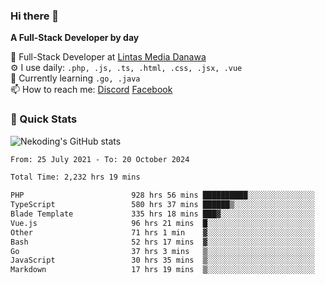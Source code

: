 ### Hi there 👋

**A Full-Stack Developer by day**

🔭 Full-Stack Developer at [Lintas Media Danawa](https://www.lintasmediadanawa.com/)  
⚙️ I use daily: `.php, .js, .ts, .html, .css, .jsx, .vue`  
🌱 Currently learning `.go, .java`  
📫 How to reach me: [Discord](https://discordapp.com/users/984448732999327766)  [Facebook](https://fb.me/tyvandi)  

### 🚀 Quick Stats  

![Nekoding's GitHub stats](https://github-readme-stats.vercel.app/api?username=nekoding&show_icons=true)

<!--START_SECTION:waka-->

```txt
From: 25 July 2021 - To: 20 October 2024

Total Time: 2,232 hrs 19 mins

PHP                        928 hrs 56 mins ██████████░░░░░░░░░░░░░░░   40.33 %
TypeScript                 580 hrs 37 mins ██████▒░░░░░░░░░░░░░░░░░░   25.21 %
Blade Template             335 hrs 18 mins ███▓░░░░░░░░░░░░░░░░░░░░░   14.56 %
Vue.js                     96 hrs 21 mins  █░░░░░░░░░░░░░░░░░░░░░░░░   04.18 %
Other                      71 hrs 1 min    ▓░░░░░░░░░░░░░░░░░░░░░░░░   03.08 %
Bash                       52 hrs 17 mins  ▓░░░░░░░░░░░░░░░░░░░░░░░░   02.27 %
Go                         37 hrs 3 mins   ▒░░░░░░░░░░░░░░░░░░░░░░░░   01.61 %
JavaScript                 30 hrs 35 mins  ▒░░░░░░░░░░░░░░░░░░░░░░░░   01.33 %
Markdown                   17 hrs 19 mins  ▒░░░░░░░░░░░░░░░░░░░░░░░░   00.75 %
```

<!--END_SECTION:waka-->

<!--
**nekoding/nekoding** is a ✨ _special_ ✨ repository because its `README.md` (this file) appears on your GitHub profile.

Here are some ideas to get you started:

- 🔭 I’m currently working on ...
- 🌱 I’m currently learning ...
- 👯 I’m looking to collaborate on ...
- 🤔 I’m looking for help with ...
- 💬 Ask me about ...
- 📫 How to reach me: ...
- 😄 Pronouns: ...
- ⚡ Fun fact: ...
-->
